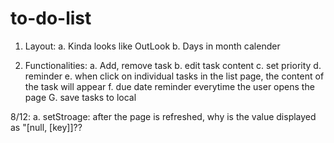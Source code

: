 # to-do-list

1. Layout:
    a. Kinda looks like OutLook
    b. Days in month calender 

2. Functionalities:
    a. Add, remove task 
    b. edit task content 
    c. set priority
    d. reminder
    e. when click on individual tasks in the list page, the content of the task will appear 
    f. due date reminder everytime the user opens the page
    G. save tasks to local

8/12:
    a. setStroage: after the page is refreshed, why is the value displayed as "[null, [key]]??
